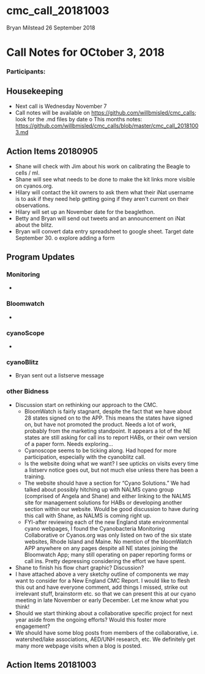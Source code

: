 cmc\_call\_20181003
================
Bryan Milstead
26 September 2018

Call Notes for OCtober 3, 2018
==============================

### Participants:

Housekeeping
------------

-   Next call is Wednesday November 7
-   Call notes will be available on <https://github.com/willbmisled/cmc_calls>; look for the .md files by date o This months notes: <https://github.com/willbmisled/cmc_calls/blob/master/cmc_call_20181003.md>

Action Items 20180905
---------------------

-   Shane will check with Jim about his work on calibrating the Beagle to cells / ml.
-   Shane will see what needs to be done to make the kit links more visible on cyanos.org.
-   Hilary will contact the kit owners to ask them what their iNat username is to ask if they need help getting going if they aren't current on their observations.
-   Hilary will set up an November date for the beaglethon.
-   Betty and Bryan will send out tweets and an announcement on iNat about the blitz.
-   Bryan will convert data entry spreadsheet to google sheet. Target date September 30. o explore adding a form

Program Updates
---------------

### Monitoring

-   

### Bloomwatch

-   

### cyanoScope

-   

### cyanoBlitz

-   Bryan sent out a listserve message

### other Bidness

-   Discussion start on rethinking our approach to the CMC.
    -   BloomWatch is fairly stagnant, despite the fact that we have about 28 states signed on to the APP. This means the states have signed on, but have not promoted the product. Needs a lot of work, probably from the marketing standpoint. It appears a lot of the NE states are still asking for call ins to report HABs, or their own version of a paper form. Needs exploring…
    -   Cyanoscope seems to be ticking along. Had hoped for more participation, especially with the cyanoblitz call.
    -   Is the website doing what we want? I see upticks on visits every time a listserv notice goes out, but not much else unless there has been a training.
    -   The website should have a section for “Cyano Solutions.” We had talked about possibly hitching up with NALMS cyano group (comprised of Angela and Shane) and either linking to the NALMS site for management solutions for HABs or developing another section within our website. Would be good discussion to have during this call with Shane, as NALMS is coming right up.
    -   FYI-after reviewing each of the new England state environmental cyano webpages, I found the Cyanobacteria Monitoring Collaborative or Cyanos.org was only listed on two of the six state websites, Rhode Island and Maine. No mention of the bloomWatch APP anywhere on any pages despite all NE states joining the Bloomwatch App; many still operating on paper reporting forms or call ins. Pretty depressing considering the effort we have spent.
-   Shane to finish his flow chart graphic? Discussion?
-   I have attached above a very sketchy outline of components we may want to consider for a New England CMC Report. I would like to flesh this out and have everyone comment, add things I missed, strike out irrelevant stuff, brainstorm etc. so that we can present this at our cyano meeting in late November or early December. Let me know what you think!
-   Should we start thinking about a collaborative specific project for next year aside from the ongoing efforts? Would this foster more engagement?
-   We should have some blog posts from members of the collaborative, i.e. watershed/lake associations, AED/UNH research, etc. We definitely get many more webpage visits when a blog is posted.

Action Items 20181003
---------------------
